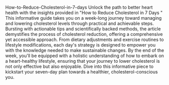 How-to-Reduce-Cholesterol-in-7-days
Unlock the path to better heart health with the insights provided in "How to Reduce Cholesterol in 7 Days
" This informative guide takes you on a week-long journey toward managing and lowering cholesterol levels through practical and achievable steps. Bursting with actionable tips and scientifically backed methods, the article demystifies the process of cholesterol reduction, offering a comprehensive yet accessible approach. From dietary adjustments and exercise routines to lifestyle modifications, each day's strategy is designed to empower you with the knowledge needed to make sustainable changes. By the end of the week, you'll be equipped with a holistic understanding of how to embark on a heart-healthy lifestyle, ensuring that your journey to lower cholesterol is not only effective but also enjoyable. Dive into this informative piece to kickstart your seven-day plan towards a healthier, cholesterol-conscious you.
